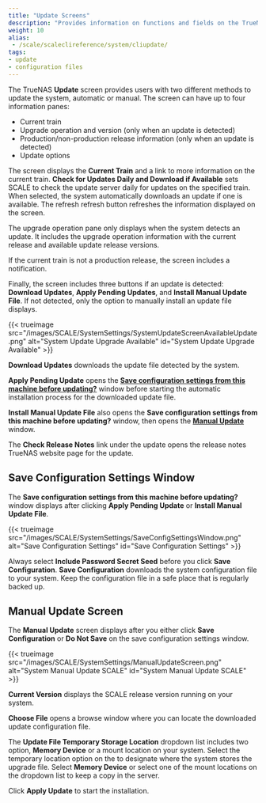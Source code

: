 ```yaml
---
title: "Update Screens"
description: "Provides information on functions and fields on the TrueNAS Update screens."
weight: 10
alias: 
 - /scale/scaleclireference/system/cliupdate/
tags:
- update
- configuration files
---
```


The TrueNAS **Update** screen provides users with two different methods to update the system, automatic or manual. The screen can have up to four information panes:

* Current train
* Upgrade operation and version (only when an update is detected)
* Production/non-production release information (only when an update is detected)
* Update options

The screen displays the **Current Train** and a link to more information on the current train.
**Check for Updates Daily and Download if Available** sets SCALE to check the update server daily for updates on the specified train.
When selected, the system automatically downloads an update if one is available.
The refresh <span class="material-icons">refresh</span> button refreshes the information displayed on the screen.

The upgrade operation pane only displays when the system detects an update. It includes the upgrade operation information with the current release and available update release versions.

If the current train is not a production release, the screen includes a notification.

Finally, the screen includes three buttons if an update is detected: **Download Updates**, **Apply Pending Updates**, and **Install Manual Update File**.
If not detected, only the option to manually install an update file displays.  

{{< trueimage src="/images/SCALE/SystemSettings/SystemUpdateScreenAvailableUpdate.png" alt="System Update Upgrade Available" id="System Update Upgrade Available" >}}

**Download Updates** downloads the update file detected by the system.

**Apply Pending Update** opens the **[Save configuration settings from this machine before updating?](#save-configuration-settings-window)** window before starting the automatic installation process for the downloaded update file.

**Install Manual Update File** also opens the **Save configuration settings from this machine before updating?** window, then opens the **[Manual Update](#manual-update-screen)** window.

The **Check Release Notes** link under the update opens the release notes TrueNAS website page for the update.

## Save Configuration Settings Window
The **Save configuration settings from this machine before updating?** window displays after clicking **Apply Pending Update** or **Install Manual Update File**.

{{< trueimage src="/images/SCALE/SystemSettings/SaveConfigSettingsWindow.png" alt="Save Configuration Settings" id="Save Configuration Settings" >}}

Always select **Include Password Secret Seed** before you click **Save Configuration**.
**Save Configuration** downloads the system configuration file to your system.
Keep the configuration file in a safe place that is regularly backed up.

## Manual Update Screen
The **Manual Update** screen displays after you either click **Save Configuration** or **Do Not Save** on the save configuration settings window.

{{< trueimage src="/images/SCALE/SystemSettings/ManualUpdateScreen.png" alt="System Manual Update SCALE" id="System Manual Update SCALE" >}}

**Current Version** displays the SCALE release version running on your system.

**Choose File** opens a browse window where you can locate the downloaded update configuration file.

The **Update File Temporary Storage Location** dropdown list includes two option, **Memory Device** or a mount location on your system.
Select the temporary location option on the to designate where the system stores the upgrade file.
Select **Memory Device** or select one of the mount locations on the dropdown list to keep a copy in the server.

Click **Apply Update** to start the installation.
